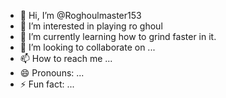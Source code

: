 - 👋 Hi, I’m @Roghoulmaster153
- 👀 I’m interested in playing ro ghoul
- 🌱 I’m currently learning how to grind faster in it.
- 💞️ I’m looking to collaborate on ...
- 📫 How to reach me ...
- 😄 Pronouns: ...
- ⚡ Fun fact: ...

<!---
Roghoulmaster153/Roghoulmaster153 is a ✨ special ✨ repository because its `README.md` (this file) appears on your GitHub profile.
You can click the Preview link to take a look at your changes.
--->
